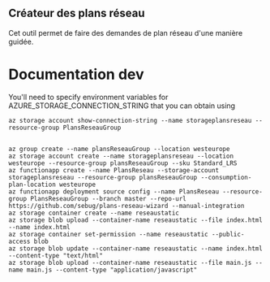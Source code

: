 ## Créateur des plans réseau
Cet outil permet de faire des demandes de plan réseau d'une manière guidée.

# Documentation dev
You'll need to specify environment variables for AZURE_STORAGE_CONNECTION_STRING that you can obtain using

	az storage account show-connection-string --name storageplansreseau --resource-group PlansReseauGroup


	az group create --name plansReseauGroup --location westeurope
	az storage account create --name storageplansreseau --location westeurope --resource-group plansReseauGroup --sku Standard_LRS
	az functionapp create --name PlansReseau --storage-account storageplansreseau --resource-group plansReseauGroup --consumption-plan-location westeurope
	az functionapp deployment source config --name PlansReseau --resource-group PlansReseauGroup --branch master --repo-url https://github.com/sebug/plans-reseau-wizard --manual-integration
	az storage container create --name reseaustatic
	az storage blob upload --container-name reseaustatic --file index.html --name index.html
	az storage container set-permission --name reseaustatic --public-access blob
	az storage blob update --container-name reseaustatic --name index.html --content-type "text/html"
	az storage blob upload --container-name reseaustatic --file main.js --name main.js --content-type "application/javascript"
